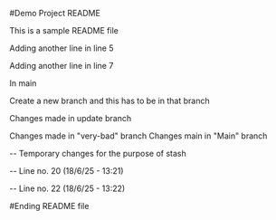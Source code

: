 #Demo Project README

This is a sample README file

Adding another line in line 5

Adding another line in line 7

In main

Create a new branch and this has to be in that branch

Changes made in update branch

Changes made in "very-bad" branch
Changes main in "Main" branch

-- Temporary changes for the purpose of stash

-- Line no. 20 (18/6/25 - 13:21)

-- Line no. 22 (18/6/25 - 13:22)

#Ending README file
